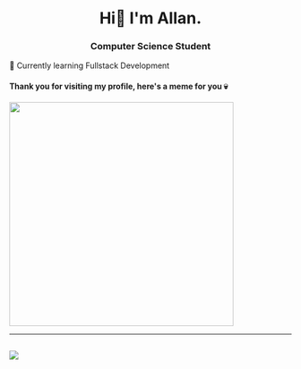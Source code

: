 <h1 align="center">Hi👋 I'm Allan.</h1>
<h3 align="center">Computer Science Student</h3>

🌱 Currently learning Fullstack Development<br>

#### Thank you for visiting my profile, here's a meme for you 💀
<img src='https://randommeme-five.vercel.app/' style="height: 400px;"/>

---
[![](https://visitcount.itsvg.in/api?id=kiiru7951&label=Visitors&color=1&icon=0&pretty=false)](https://visitcount.itsvg.in)
---
